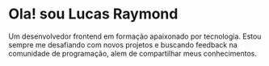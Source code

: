 # Ola! sou Lucas Raymond

Um desenvolvedor frontend em formação apaixonado por tecnologia. Estou sempre me desafiando com novos projetos e buscando feedback na comunidade de programação, alem de compartilhar meus conhecimentos.
